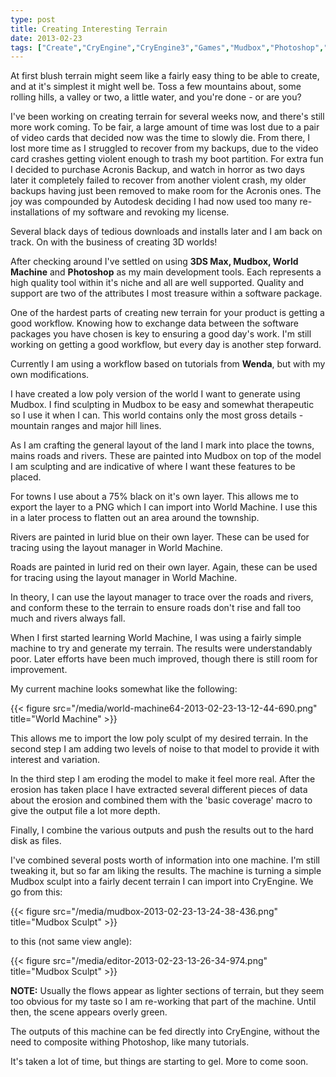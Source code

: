 ```yaml
---
type: post
title: Creating Interesting Terrain
date: 2013-02-23
tags: ["Create","CryEngine","CryEngine3","Games","Mudbox","Photoshop","Software Development","Terrain","World Machine"]
---
```


At first blush terrain might seem like a fairly easy thing to be able to create, and at it's simplest it might well be. Toss a few mountains about, some rolling hills, a valley or two, a little water, and you're done - or are you?

I've been working on creating terrain for several weeks now, and there's still more work coming. To be fair, a large amount of time was lost due to a pair of video cards that decided now was the time to slowly die. From there, I lost more time as I struggled to recover from my backups, due to the video card crashes getting violent enough to trash my boot partition. For extra fun I decided to purchase Acronis Backup, and watch in horror as two days later it completely failed to recover from another violent crash, my older backups having just been removed to make room for the Acronis ones. The joy was compounded by Autodesk deciding I had now used too many re-installations of my software and revoking my license.

Several black days of tedious downloads and installs later and I am back on track. On with the business of creating 3D worlds!

After checking around I've settled on using **3DS Max, Mudbox, World Machine** and **Photoshop** as my main development tools. Each represents a high quality tool within it's niche and all are well supported. Quality and support are two of the attributes I most treasure within a software package.

One of the hardest parts of creating new terrain for your product is getting a good workflow. Knowing how to exchange data between the software packages you have chosen is key to ensuring a good day's work. I'm still working on getting a good workflow, but every day is another step forward.

Currently I am using a workflow based on tutorials from **Wenda**, but with my own modifications.

I have created a low poly version of the world I want to generate using Mudbox. I find sculpting in Mudbox to be easy and somewhat therapeutic  so I use it when I can. This world contains only the most gross details - mountain ranges and major hill lines.

As I am crafting the general layout of the land I mark into place the towns, mains roads and rivers. These are painted into Mudbox on top of the model I am sculpting and are indicative of where I want these features to be placed.

For towns I use about a 75% black on it's own layer. This allows me to export the layer to a PNG which I can import into World Machine. I use this in a later process to flatten out an area around the township.

Rivers are painted in lurid blue on their own layer. These can be used for tracing using the layout manager in World Machine.

Roads are painted in lurid red on their own layer. Again, these can be used for tracing using the layout manager in World Machine.

In theory, I can use the layout manager to trace over the roads and rivers, and conform these to the terrain to ensure roads don't rise and fall too much and rivers always fall.

When I first started learning World Machine, I was using a fairly simple machine to try and generate my terrain. The results were understandably poor. Later efforts have been much improved, though there is still room for improvement.

My current machine looks somewhat like the following:

{{< figure src="/media/world-machine64-2013-02-23-13-12-44-690.png" title="World Machine" >}}

This allows me to import the low poly sculpt of my desired terrain. In the second step I am adding two levels of noise to that model to provide it with interest and variation.

In the third step I am eroding the model to make it feel more real. After the erosion has taken place I have extracted several different pieces of data about the erosion and combined them with the 'basic coverage' macro to give the output file a lot more depth.

Finally, I combine the various outputs and push the results out to the hard disk as files.

I've combined several posts worth of information into one machine. I'm still tweaking it, but so far am liking the results. The machine is turning a simple Mudbox sculpt into a fairly decent terrain I can import into CryEngine. We go from this:

{{< figure src="/media/mudbox-2013-02-23-13-24-38-436.png" title="Mudbox Sculpt" >}}

to this (not same view angle):

{{< figure src="/media/editor-2013-02-23-13-26-34-974.png" title="Mudbox Sculpt" >}}

**NOTE:** Usually the flows appear as lighter sections of terrain, but they seem too obvious for my taste so I am re-working that part of the machine. Until then, the scene appears overly green.

The outputs of this machine can be fed directly into CryEngine, without the need to composite withing Photoshop, like many tutorials.

It's taken a lot of time, but things are starting to gel. More to come soon.